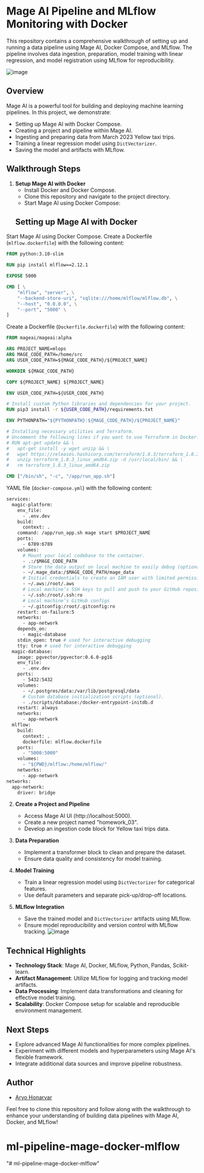 # Mage AI Pipeline and MLflow Monitoring with Docker 




This repository contains a comprehensive walkthrough of setting up and running a data pipeline using Mage AI, Docker Compose, and MLflow. The pipeline involves data ingestion, preparation, model training with linear regression, and model registration using MLflow for reproducibility.

![image](https://github.com/Aryo80/mlops-pipeline-mage-docker-mlflow/assets/55058593/09a08a30-f71d-48c7-ba59-694fe94a977f)


## Overview

Mage AI is a powerful tool for building and deploying machine learning pipelines. In this project, we demonstrate:

- Setting up Mage AI with Docker Compose.
- Creating a project and pipeline within Mage AI.
- Ingesting and preparing data from March 2023 Yellow taxi trips.
- Training a linear regression model using `DictVectorizer`.
- Saving the model and artifacts with MLflow.

## Walkthrough Steps

1. **Setup Mage AI with Docker**
   - Install Docker and Docker Compose.
   - Clone this repository and navigate to the project directory.
   - Start Mage AI using Docker Compose:
   ## Setting up Mage AI with Docker

Start Mage AI using Docker Compose. Create a Dockerfile (`mlflow.dockerfile`) with the following content:

```dockerfile
FROM python:3.10-slim

RUN pip install mlflow==2.12.1

EXPOSE 5000

CMD [ \
    "mlflow", "server", \
    "--backend-store-uri", "sqlite:///home/mlflow/mlflow.db", \
    "--host", "0.0.0.0", \
    "--port", "5000" \
]
```

Create a Dockerfile (`Dockerfile.dockerfile`) with the following content:
```dockerfile
FROM mageai/mageai:alpha

ARG PROJECT_NAME=mlops
ARG MAGE_CODE_PATH=/home/src
ARG USER_CODE_PATH=${MAGE_CODE_PATH}/${PROJECT_NAME}

WORKDIR ${MAGE_CODE_PATH}

COPY ${PROJECT_NAME} ${PROJECT_NAME}

ENV USER_CODE_PATH=${USER_CODE_PATH}

# Install custom Python libraries and dependencies for your project.
RUN pip3 install -r ${USER_CODE_PATH}/requirements.txt

ENV PYTHONPATH="${PYTHONPATH}:${MAGE_CODE_PATH}/${PROJECT_NAME}"

# Installing necessary utilities and Terraform.
# Uncomment the following lines if you want to use Terraform in Docker.
# RUN apt-get update && \
#   apt-get install -y wget unzip && \
#   wget https://releases.hashicorp.com/terraform/1.8.3/terraform_1.8.3_linux_amd64.zip && \
#   unzip terraform_1.8.3_linux_amd64.zip -d /usr/local/bin/ && \
#   rm terraform_1.8.3_linux_amd64.zip

CMD ["/bin/sh", "-c", "/app/run_app.sh"]
```
 YAML file  (`docker-compose.yml`) with the following content:
```dockerfile
services:
  magic-platform:
    env_file:
      - .env.dev
    build:
      context: .
    command: /app/run_app.sh mage start $PROJECT_NAME
    ports:
      - 6789:6789
    volumes:
      # Mount your local codebase to the container.
      - .:/$MAGE_CODE_PATH
      # Store the data output on local machine to easily debug (optional).
      - ~/.mage_data:/$MAGE_CODE_PATH/mage_data
      # Initial credentials to create an IAM user with limited permissions for deployment.
      - ~/.aws:/root/.aws
      # Local machine’s SSH keys to pull and push to your GitHub repository.
      - ~/.ssh:/root/.ssh:ro
      # Local machine’s GitHub configs
      - ~/.gitconfig:/root/.gitconfig:ro
    restart: on-failure:5
    networks:
      - app-network
    depends_on:
      - magic-database
    stdin_open: true # used for interactive debugging
    tty: true # used for interactive debugging
  magic-database:
    image: pgvector/pgvector:0.6.0-pg16
    env_file:
      - .env.dev
    ports:
      - 5432:5432
    volumes:
      - ~/.postgres/data:/var/lib/postgresql/data
      # Custom database initialization scripts (optional).
      - ./scripts/database:/docker-entrypoint-initdb.d
    restart: always
    networks:
      - app-network
  mlflow:
    build:
      context: .
      dockerfile: mlflow.dockerfile
    ports:
      - "5000:5000"
    volumes:
      - "${PWD}/mlflow:/home/mlflow/"
    networks:
      - app-network
networks:
  app-network:
    driver: bridge
```
2. **Create a Project and Pipeline**
   - Access Mage AI UI (http://localhost:5000).
   - Create a new project named "homework_03".
   - Develop an ingestion code block for Yellow taxi trips data.

3. **Data Preparation**
   - Implement a transformer block to clean and prepare the dataset.
   - Ensure data quality and consistency for model training.

4. **Model Training**
   - Train a linear regression model using `DictVectorizer` for categorical features.
   - Use default parameters and separate pick-up/drop-off locations.

5. **MLflow Integration**
   - Save the trained model and `DictVectorizer` artifacts using MLflow.
   - Ensure model reproducibility and version control with MLflow tracking.
   ![image](https://github.com/Aryo80/mlops-pipeline-mage-docker-mlflow/assets/55058593/f5c2c033-e169-4d54-9b5f-7a74232b65b6)



## Technical Highlights

- **Technology Stack**: Mage AI, Docker, MLflow, Python, Pandas, Scikit-learn.
- **Artifact Management**: Utilize MLflow for logging and tracking model artifacts.
- **Data Processing**: Implement data transformations and cleaning for effective model training.
- **Scalability**: Docker Compose setup for scalable and reproducible environment management.

## Next Steps

- Explore advanced Mage AI functionalities for more complex pipelines.
- Experiment with different models and hyperparameters using Mage AI's flexible framework.
- Integrate additional data sources and improve pipeline robustness.



## Author

- [Aryo Honarvar](https://www.linkedin.com/posts/aryo-honarvar-5a349754_mageai-machinelearning-datascience-activity-7207159854644232195-xj67?utm_source=share&utm_medium=member_desktop)

Feel free to clone this repository and follow along with the walkthrough to enhance your understanding of building data pipelines with Mage AI, Docker, and MLflow!
# ml-pipeline-mage-docker-mlflow
"# ml-pipeline-mage-docker-mlflow" 
